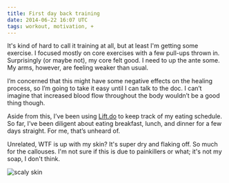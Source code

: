 ```yaml
---
title: First day back training
date: 2014-06-22 16:07 UTC
tags: workout, motivation, +
---
```


It's kind of hard to call it training at all, but at least I'm getting some exercise.
I focused mostly on core exercises with a few pull-ups thrown in. Surprisingly (or maybe not), my core felt good. I need to up the ante some. My arms, however, are feeling weaker than usual.

I’m concerned that this might have some negative effects on the healing process, so I’m going to take it easy until I can talk to the doc. I can’t imagine that increased blood flow throughout the body wouldn’t be a good thing though.

Aside from this, I’ve been using [Lift.do](http://lift.do) to keep track of my eating schedule. So far, I’ve been diligent about eating breakfast, lunch, and dinner for a few days straight. For me, that’s unheard of.

Unrelated, WTF is up with my skin? It's super dry and flaking off. So much for the callouses. I'm not sure if this is due to painkillers or what; it's not my soap, I don't think.

![scaly skin](skin.jpg)
